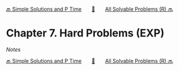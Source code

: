 [🔙 Simple Solutions and P Time][previous-chapter]&nbsp;&nbsp;&nbsp;&nbsp;&nbsp;&nbsp;&nbsp;[🏡][readme]&nbsp;&nbsp;&nbsp;&nbsp;&nbsp;&nbsp;&nbsp;[All Solvable Problems (R) 🔜][upcoming-chapter]

# Chapter 7. Hard Problems (EXP)

_Notes_

[🔙 Simple Solutions and P Time][previous-chapter]&nbsp;&nbsp;&nbsp;&nbsp;&nbsp;&nbsp;&nbsp;[🏡][readme]&nbsp;&nbsp;&nbsp;&nbsp;&nbsp;&nbsp;&nbsp;[All Solvable Problems (R) 🔜][upcoming-chapter]

[readme]: README.md
[previous-chapter]: ch006-simple-solutions-and-p-time.md
[upcoming-chapter]: ch008-all-solvable-problems-r.md